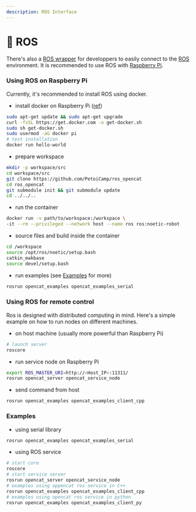 ```yaml
---
description: ROS Interface
---
```


# 🤖 ROS

There's also a [ROS wrapper](https://github.com/PetoiCamp/ros\_opencat) for developpers to easily connect to the [ROS](https://www.ros.org/) environment. It is recommended to use ROS with [Raspberry Pi](raspberry-pi-serial-port-as-an-interface.md).

### Using ROS on Raspberry Pi

Currently, it's recommended to install ROS using docker.

* install docker on Raspberry Pi ([ref](https://phoenixnap.com/kb/docker-on-raspberry-pi))

```bash
sudo apt-get update && sudo apt-get upgrade
curl -fsSL https://get.docker.com -o get-docker.sh
sudo sh get-docker.sh
sudo usermod -aG docker pi
# test installation
docker run hello-world
```

* prepare workspace

```bash
mkdir -p workspace/src
cd workspace/src
git clone https://github.com/PetoiCamp/ros_opencat
cd ros_opencat
git submodule init && git submodule update
cd ../../..
```

* run the container

```bash
docker run -v path/to/workspace:/workspace \
-it --rm --privileged --network host --name ros ros:noetic-robot
```

* source files and build inside the container

```bash
cd /workspace
source /opt/ros/noetic/setup.bash
catkin_makbase
source devel/setup.bash
```

* run examples (see [Examples](ros.md#examples) for more)

```bash
rosrun opencat_examples opencat_examples_serial
```

### Using ROS for remote control

Ros is designed with distributed computing in mind. Here's a simple example on how to run nodes on different machines.

* on host machine (usually more powerful than Raspberry Pi)

```bash
# launch server
roscore
```

* run service node on Raspberry Pi

```bash
export ROS_MASTER_URI=http://<Host_IP>:11311/
rosrun opencat_server opencat_service_node
```

* send command from host

```
rosrun opencat_examples opencat_examples_client_cpp
```

### Examples

* using serial library

```bash
rosrun opencat_examples opencat_examples_serial
```

* using ROS service

```bash
# start core
roscore
# start service server
rosrun opencat_server opencat_service_node
# examples using oppencat ros service in C++
rosrun opencat_examples opencat_examples_client_cpp
# examples using opencat ros service in python
rosrun opencat_examples opencat_examples_client_py
```
